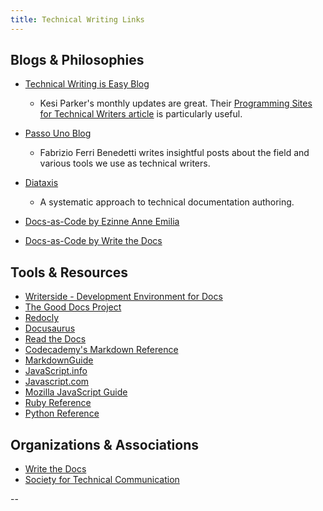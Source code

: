 ```yaml
---
title: Technical Writing Links
---
```


## Blogs & Philosophies
- [Technical Writing is Easy Blog](https://medium.com/technical-writing-is-easy)
    - Kesi Parker's monthly updates are great. Their [Programming Sites for Technical Writers article](https://medium.com/technical-writing-is-easy/programming-sites-for-technical-writers-dcfc8c180b84) is particularly useful.

- [Passo Uno Blog](https://passo.uno/posts/) 
    - Fabrizio Ferri Benedetti writes insightful posts about the field and various tools we use as technical writers. 

- [Diataxis](https://diataxis.fr/)
    - A systematic approach to technical documentation authoring.

- [Docs-as-Code by Ezinne Anne Emilia](https://medium.com/@ezinneanne/docs-as-code-a-brief-introduction-4fe15b7f0b4c)  

- [Docs-as-Code by Write the Docs](https://www.writethedocs.org/guide/docs-as-code/)  

## Tools & Resources
- [Writerside - Development Environment for Docs](https://www.jetbrains.com/writerside/)  
- [The Good Docs Project](https://gitlab.com/tgdp) 
- [Redocly](https://redocly.com/)
- [Docusaurus](https://docusaurus.io/) 
- [Read the Docs](https://about.readthedocs.com/?ref=readthedocs.com) 
- [Codecademy's Markdown Reference](https://www.codecademy.com/resources/docs/markdown)  
- [MarkdownGuide](https://www.markdownguide.org/)  
- [JavaScript.info](https://javascript.info/) 
- [Javascript.com](https://www.javascript.com/)  
- [Mozilla JavaScript Guide](https://developer.mozilla.org/en-US/docs/Web/JavaScript/Guide) 
- [Ruby Reference](https://www.geeksforgeeks.org/ruby-programming-language/)  
- [Python Reference](https://www.geeksforgeeks.org/python-programming-language-tutorial/) 


## Organizations & Associations
- [Write the Docs](https://www.writethedocs.org/) 
- [Society for Technical Communication](https://www.stc.org/)  


--


